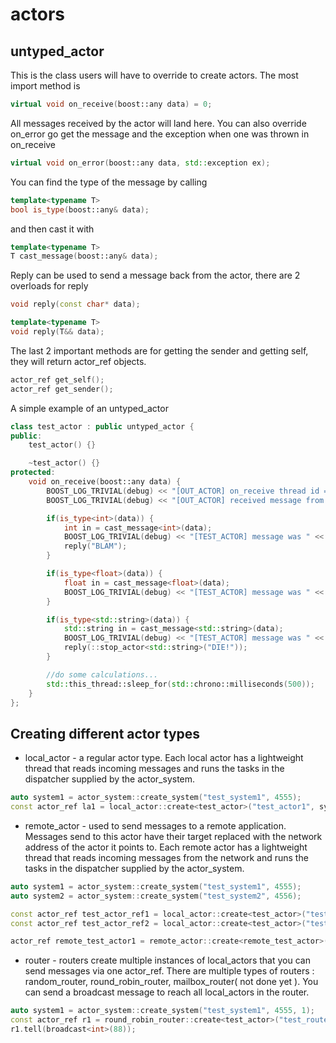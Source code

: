 # actors

untyped_actor
---
This is the class users will have to override to create actors. The most import method is
```c++
virtual void on_receive(boost::any data) = 0;
```
All messages received by the actor will land here. You can also override on_error go get the message and the exception
when one was thrown in on_receive
```c++
virtual void on_error(boost::any data, std::exception ex);
```

You can find the type of the message by calling
```c++
template<typename T>
bool is_type(boost::any& data);
```
and then cast it with
```c++
template<typename T>
T cast_message(boost::any& data);
```

Reply can be used to send a message back from the actor, there are 2 overloads for reply
```c++
void reply(const char* data);

template<typename T>
void reply(T&& data);
```

The last 2 important methods are for getting the sender and getting self, they will return actor_ref objects.
```c++
actor_ref get_self();
actor_ref get_sender();
```

A simple example of an untyped_actor
```c++
class test_actor : public untyped_actor {
public:
    test_actor() {}

    ~test_actor() {}
protected:
    void on_receive(boost::any data) {
        BOOST_LOG_TRIVIAL(debug) << "[OUT_ACTOR] on_receive thread id = " << std::this_thread::get_id();
        BOOST_LOG_TRIVIAL(debug) << "[OUT_ACTOR] received message from " << get_sender().actor_name;

        if(is_type<int>(data)) {
            int in = cast_message<int>(data);
            BOOST_LOG_TRIVIAL(debug) << "[TEST_ACTOR] message was " << in;
            reply("BLAM");
        }

        if(is_type<float>(data)) {
            float in = cast_message<float>(data);
            BOOST_LOG_TRIVIAL(debug) << "[TEST_ACTOR] message was " << in;
        }

        if(is_type<std::string>(data)) {
            std::string in = cast_message<std::string>(data);
            BOOST_LOG_TRIVIAL(debug) << "[TEST_ACTOR] message was " << in;
            reply(::stop_actor<std::string>("DIE!"));
        }

        //do some calculations...
        std::this_thread::sleep_for(std::chrono::milliseconds(500));
    }
};
```

Creating different actor types
---

 * local_actor - a regular actor type. Each local actor has a lightweight thread that reads incoming messages and runs the tasks in the dispatcher supplied by the actor_system.
```c++
auto system1 = actor_system::create_system("test_system1", 4555);
const actor_ref la1 = local_actor::create<test_actor>("test_actor1", system1);
```
 * remote_actor - used to send messages to a remote application. Messages send to this actor have their target replaced with the network address of the actor it points to. Each remote actor has a lightweight thread that reads incoming messages from the network and runs the tasks in the dispatcher supplied by the actor_system.
```c++
auto system1 = actor_system::create_system("test_system1", 4555);
auto system2 = actor_system::create_system("test_system2", 4556);

const actor_ref test_actor_ref1 = local_actor::create<test_actor>("test_actor1", system1);
const actor_ref test_actor_ref2 = local_actor::create<test_actor>("test_actor2", system2);

actor_ref remote_test_actor1 = remote_actor::create<remote_test_actor>("remote_test_actor1", system1, actor_ref("test_actor2$test_system2@localhost:4556"));
```
 * router - routers create multiple instances of local_actors that you can send messages via one actor_ref. There are multiple types of routers : random_router, round_robin_router, mailbox_router( not done yet ). You can send a broadcast message to reach all local_actors in the router.
```c++
auto system1 = actor_system::create_system("test_system1", 4555, 1);
const actor_ref r1 = round_robin_router::create<test_actor>("test_router1", system1, 2);
r1.tell(broadcast<int>(88));
```

